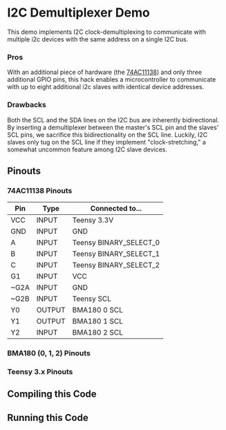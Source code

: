 I2C Demultiplexer Demo
======================

This demo implements I2C clock-demultiplexing to communicate with multiple
i2c devices with the same address on a single I2C bus.

### Pros
With an additional piece of hardware (the
[74AC11138](http://www.ti.com/lit/ds/symlink/74ac11138.pdf)) and only three
additional GPIO pins, this hack enables a microcontroller to communicate with
up to eight additional i2c slaves with identical device addresses.

### Drawbacks
Both the SCL and the SDA lines on the I2C bus are inherently bidirectional.
By inserting a demultiplexer between the master's SCL pin and the slaves' SCL
pins, we sacrifice this bidirectionality on the SCL line. Luckily, I2C slaves
only tug on the SCL line if they implement "clock-stretching," a somewhat
uncommon feature among I2C slave devices.

## Pinouts
### 74AC11138 Pinouts
| Pin  | Type   | Connected to...        |
|------|--------|------------------------|
| VCC  | INPUT  | Teensy 3.3V            |
| GND  | INPUT  | GND                    |
| A    | INPUT  | Teensy BINARY_SELECT_0 |
| B    | INPUT  | Teensy BINARY_SELECT_1 |
| C    | INPUT  | Teensy BINARY_SELECT_2 |
| G1   | INPUT  | VCC                    |
| ~G2A | INPUT  | GND                    |
| ~G2B | INPUT  | Teensy SCL             |
| Y0   | OUTPUT | BMA180 0 SCL           |
| Y1   | OUTPUT | BMA180 1 SCL           |
| Y2   | INPUT  | BMA180 2 SCL           |

### BMA180 (0, 1, 2) Pinouts


### Teensy 3.x Pinouts

## Compiling this Code

## Running this Code
